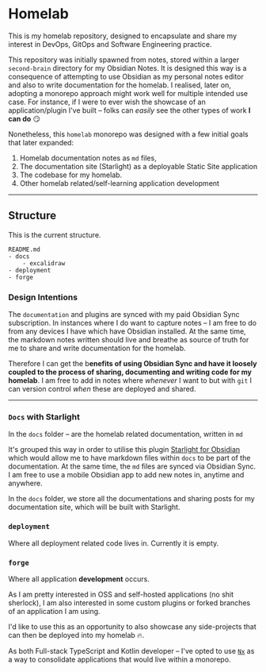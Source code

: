 # Homelab

This is my homelab repository, designed to encapsulate and share my interest in DevOps, GitOps and Software Engineering practice.

This repository was initially spawned from notes, stored within a larger `second-brain` directory for my Obsidian Notes.   It is designed this way is a consequence of attempting to use Obsidian as my personal notes editor and also to write documentation for the homelab. I realised, later on, adopting a monorepo approach might work well for multiple intended use case. For instance, if I were to ever wish the showcase of an application/plugin I've built – folks can *easily* see the other types of work **I can do** 😏

Nonetheless, this `homelab` monorepo was designed  with a few initial goals that later expanded:

1. Homelab documentation notes as `md` files, 
2. The documentation site (Starlight) as a deployable Static Site application
3. The codebase for my homelab.
4. Other homelab related/self-learning application development


---
## Structure
This is the current structure.
```
README.md
- docs
	- excalidraw
- deployment
- forge
```

### Design Intentions

The `documentation` and plugins are synced with my paid Obsidian Sync subscription. In instances where I do want to capture notes – I am free to do from any devices I have which have Obsidian installed. At the same time, the markdown notes written should live and breathe as source of truth for me to share and write documentation for the homelab. 

Therefore I can get the b**enefits of using Obsidian Sync and have it loosely coupled to the process of sharing, documenting and writing code for my homelab**. I am free to add in notes where *whenever* I want to but with `git` I can version control *when* these are deployed and shared.

---
### `Docs` with Starlight
In the `docs` folder – are the homelab related documentation, written in `md` 

It's grouped this way in order to utilise this plugin [Starlight for Obsidian](https://starlight-obsidian.vercel.app/) which would allow me to have markdown files within `docs` to be part of the documentation. At the same time, the `md` files are synced via Obsidian Sync. I am free to use a mobile Obsidian app to add new notes in, anytime and anywhere.

In the `docs` folder, we store all the documentations and sharing posts for my documentation site, which will be built with Starlight.

### `deployment`
Where all deployment related code lives in. Currently it is empty.

### `forge`
Where all application **development** occurs. 

As I am pretty interested in OSS and self-hosted applications (no shit sherlock), I am also interested in some custom plugins or forked branches of an application I am using.

I'd like to use this as an opportunity to also showcase any side-projects that can then be deployed into my homelab 🔥.

As both Full-stack TypeScript and Kotlin developer – I've opted to use [`Nx`](https://nx.dev/getting-started/intro) as a way to consolidate applications that would live within a monorepo.

